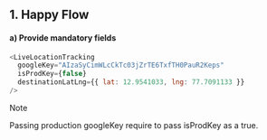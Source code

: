 ## 1. Happy Flow 

#### a) Provide mandatory fields
```js
<LiveLocationTracking 
  googleKey="AIzaSyCimWLcCkTc03jZrTE6TxfTH0PauR2Keps" 
  isProdKey={false} 
  destinationLatLng={{ lat: 12.9541033, lng: 77.7091133 }}
/>
```
> [!Note]
> Passing production googleKey require to pass isProdKey as a true.

